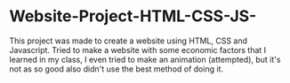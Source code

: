 # Website-Project-HTML-CSS-JS-

This project was made to create a website using HTML, CSS and Javascript. Tried to make a website with some economic factors that I learned in my class,
I even tried to make an animation (attempted), but it's not as so good also didn't use the best method of doing it. 
